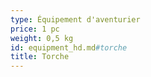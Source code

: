 ```yaml
---
type: Équipement d'aventurier
price: 1 pc
weight: 0,5 kg
id: equipment_hd.md#torche
title: Torche
---
```


